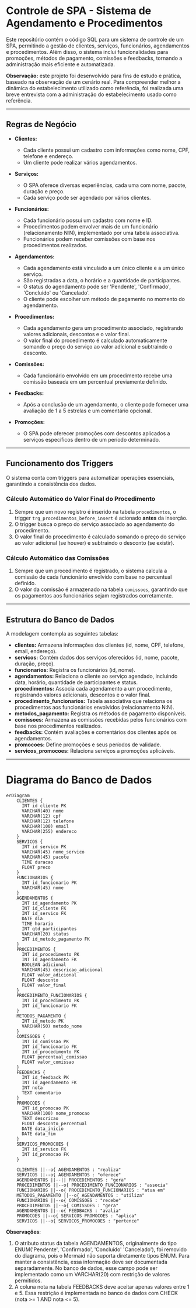 # Controle de SPA - Sistema de Agendamento e Procedimentos

Este repositório contém o código SQL para um sistema de controle de um SPA, permitindo a gestão de clientes, serviços, funcionários, agendamentos e procedimentos. Além disso, o sistema inclui funcionalidades para promoções, métodos de pagamento, comissões e feedbacks, tornando a administração mais eficiente e automatizada.

**Observação:** este projeto foi desenvolvido para fins de estudo e prática, baseado na observação de um cenário real. Para compreender melhor a dinâmica do estabelecimento utilizado como referência, foi realizada uma breve entrevista com a administração do estabelecimento usado como referência.

---

## Regras de Negócio

- **Clientes:**  
  - Cada cliente possui um cadastro com informações como nome, CPF, telefone e endereço.  
  - Um cliente pode realizar vários agendamentos.  

- **Serviços:**  
  - O SPA oferece diversas experiências, cada uma com nome, pacote, duração e preço.  
  - Cada serviço pode ser agendado por vários clientes.  

- **Funcionários:**  
  - Cada funcionário possui um cadastro com nome e ID.  
  - Procedimentos podem envolver mais de um funcionário (relacionamento N:N), implementado por uma tabela associativa.  
  - Funcionários podem receber comissões com base nos procedimentos realizados.  

- **Agendamentos:**  
  - Cada agendamento está vinculado a um único cliente e a um único serviço.  
  - São registradas a data, o horário e a quantidade de participantes.  
  - O status do agendamento pode ser 'Pendente', 'Confirmado', 'Concluído' ou 'Cancelado'.  
  - O cliente pode escolher um método de pagamento no momento do agendamento.  

- **Procedimentos:**  
  - Cada agendamento gera um procedimento associado, registrando valores adicionais, descontos e o valor final.  
  - O valor final do procedimento é calculado automaticamente somando o preço do serviço ao valor adicional e subtraindo o desconto.  

- **Comissões:**  
  - Cada funcionário envolvido em um procedimento recebe uma comissão baseada em um percentual previamente definido.  

- **Feedbacks:**  
  - Após a conclusão de um agendamento, o cliente pode fornecer uma avaliação de 1 a 5 estrelas e um comentário opcional.  

- **Promoções:**  
  - O SPA pode oferecer promoções com descontos aplicados a serviços específicos dentro de um período determinado.  

---

## Funcionamento dos Triggers

O sistema conta com triggers para automatizar operações essenciais, garantindo a consistência dos dados.

### **Cálculo Automático do Valor Final do Procedimento**
1. Sempre que um novo registro é inserido na tabela `procedimentos`, o trigger `trg_procedimentos_before_insert` é acionado **antes** da inserção.  
2. O trigger busca o preço do serviço associado ao agendamento do procedimento.  
3. O valor final do procedimento é calculado somando o preço do serviço ao valor adicional (se houver) e subtraindo o desconto (se existir).  

### **Cálculo Automático das Comissões**
1. Sempre que um procedimento é registrado, o sistema calcula a comissão de cada funcionário envolvido com base no percentual definido.  
2. O valor da comissão é armazenado na tabela `comissoes`, garantindo que os pagamentos aos funcionários sejam registrados corretamente.  

---

## Estrutura do Banco de Dados

A modelagem contempla as seguintes tabelas:

- **clientes:** Armazena informações dos clientes (id, nome, CPF, telefone, email, endereço).  
- **servicos:** Contém dados dos serviços oferecidos (id, nome, pacote, duração, preço).  
- **funcionarios:** Registra os funcionários (id, nome).  
- **agendamentos:** Relaciona o cliente ao serviço agendado, incluindo data, horário, quantidade de participantes e status.  
- **procedimentos:** Associa cada agendamento a um procedimento, registrando valores adicionais, descontos e o valor final.  
- **procedimento_funcionarios:** Tabela associativa que relaciona os procedimentos aos funcionários envolvidos (relacionamento N:N).  
- **metodos_pagamento:** Registra os métodos de pagamento disponíveis.  
- **comissoes:** Armazena as comissões recebidas pelos funcionários com base nos procedimentos realizados.  
- **feedbacks:** Contém avaliações e comentários dos clientes após os agendamentos.  
- **promocoes:** Define promoções e seus períodos de validade.  
- **servicos_promocoes:** Relaciona serviços a promoções aplicáveis.  

---

# Diagrama do Banco de Dados

```mermaid
erDiagram
    CLIENTES {
      INT id_cliente PK
      VARCHAR(40) nome
      VARCHAR(12) cpf
      VARCHAR(12) telefone
      VARCHAR(100) email
      VARCHAR(255) endereco
    }
    SERVICOS {
      INT id_servico PK
      VARCHAR(45) nome_servico
      VARCHAR(45) pacote
      TIME duracao
      FLOAT preco
    }
    FUNCIONARIOS {
      INT id_funcionario PK
      VARCHAR(45) nome
    }
    AGENDAMENTOS {
      INT id_agendamento PK
      INT id_cliente FK
      INT id_servico FK
      DATE dia
      TIME horario
      INT qtd_participantes
      VARCHAR(20) status 
      INT id_metodo_pagamento FK
    }
    PROCEDIMENTOS {
      INT id_procedimento PK
      INT id_agendamento FK
      BOOLEAN adicional
      VARCHAR(45) descricao_adicional
      FLOAT valor_adicional
      FLOAT desconto
      FLOAT valor_final
    }
    PROCEDIMENTO_FUNCIONARIOS {
      INT id_procedimento FK
      INT id_funcionario FK
    }
    METODOS_PAGAMENTO {
      INT id_metodo PK
      VARCHAR(50) metodo_nome
    }
    COMISSOES {
      INT id_comissao PK
      INT id_funcionario FK
      INT id_procedimento FK
      FLOAT percentual_comissao
      FLOAT valor_comissao
    }
    FEEDBACKS {
      INT id_feedback PK
      INT id_agendamento FK
      INT nota 
      TEXT comentario
    }
    PROMOCOES {
      INT id_promocao PK
      VARCHAR(100) nome_promocao
      TEXT descricao
      FLOAT desconto_percentual
      DATE data_inicio
      DATE data_fim
    }
    SERVICOS_PROMOCOES {
      INT id_servico FK
      INT id_promocao FK
    }

    CLIENTES ||--o{ AGENDAMENTOS : "realiza"
    SERVICOS ||--o{ AGENDAMENTOS : "oferece"
    AGENDAMENTOS ||--|| PROCEDIMENTOS : "gera"
    PROCEDIMENTOS ||--o{ PROCEDIMENTO_FUNCIONARIOS : "associa"
    FUNCIONARIOS ||--o{ PROCEDIMENTO_FUNCIONARIOS : "atua em"
    METODOS_PAGAMENTO ||--o{ AGENDAMENTOS : "utiliza"
    FUNCIONARIOS ||--o{ COMISSOES : "recebe"
    PROCEDIMENTOS ||--o{ COMISSOES : "gera"
    AGENDAMENTOS ||--o{ FEEDBACKS : "avalia"
    PROMOCOES ||--o{ SERVICOS_PROMOCOES : "aplica"
    SERVICOS ||--o{ SERVICOS_PROMOCOES : "pertence"
```

**Observações**: 
1. O atributo status da tabela AGENDAMENTOS, originalmente do tipo ENUM('Pendente', 'Confirmado', 'Concluído' 'Cancelado'), foi removido do diagrama, pois o Mermaid não suporta diretamente tipos ENUM. Para manter a consistência, essa informação deve ser documentada separadamente. No banco de dados, esse campo pode ser implementado como um VARCHAR(20) com restrição de valores permitidos. 
2. A coluna nota na tabela FEEDBACKS deve aceitar apenas valores entre 1 e 5. Essa restrição é implementada no banco de dados com CHECK (nota >= 1 AND nota <= 5).

